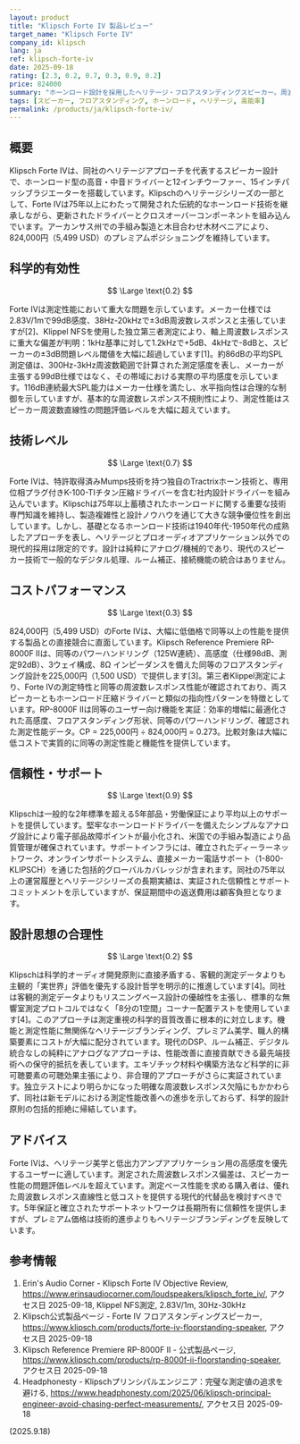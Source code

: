 ```yaml
---
layout: product
title: "Klipsch Forte IV 製品レビュー"
target_name: "Klipsch Forte IV"
company_id: klipsch
lang: ja
ref: klipsch-forte-iv
date: 2025-09-18
rating: [2.3, 0.2, 0.7, 0.3, 0.9, 0.2]
price: 824000
summary: "ホーンロード設計を採用したヘリテージ・フロアスタンディングスピーカー。周波数レスポンスに大きな偏差があり、測定と設計哲学の整合性に疑問。"
tags: [スピーカー, フロアスタンディング, ホーンロード, ヘリテージ, 高能率]
permalink: /products/ja/klipsch-forte-iv/
---
```


## 概要

Klipsch Forte IVは、同社のヘリテージアプローチを代表するスピーカー設計で、ホーンロード型の高音・中音ドライバーと12インチウーファー、15インチパッシブラジエーターを搭載しています。Klipschのヘリテージシリーズの一部として、Forte IVは75年以上にわたって開発された伝統的なホーンロード技術を継承しながら、更新されたドライバーとクロスオーバーコンポーネントを組み込んでいます。アーカンサス州での手組み製造と木目合わせ木材ベニアにより、824,000円（5,499 USD）のプレミアムポジショニングを維持しています。

## 科学的有効性

$$ \Large \text{0.2} $$

Forte IVは測定性能において重大な問題を示しています。メーカー仕様では2.83V/1mで99dB感度、38Hz-20kHzで±3dB周波数レスポンスと主張していますが[2]、Klippel NFSを使用した独立第三者測定により、軸上周波数レスポンスに重大な偏差が判明：1kHz基準に対して1.2kHzで+5dB、4kHzで-8dBと、スピーカーの±3dB問題レベル閾値を大幅に超過しています[1]。約86dBの平均SPL測定値は、300Hz-3kHz周波数範囲で計算された測定感度を表し、メーカーが主張する99dB仕様ではなく、その帯域における実際の平均感度を示しています。116dB連続最大SPL能力はメーカー仕様を満たし、水平指向性は合理的な制御を示していますが、基本的な周波数レスポンス不規則性により、測定性能はスピーカー周波数直線性の問題評価レベルを大幅に超えています。

## 技術レベル

$$ \Large \text{0.7} $$

Forte IVは、特許取得済みMumps技術を持つ独自のTractrixホーン技術と、専用位相プラグ付きK-100-TIチタン圧縮ドライバーを含む社内設計ドライバーを組み込んでいます。Klipschは75年以上蓄積されたホーンロードに関する重要な技術専門知識を維持し、製造複雑性と設計ノウハウを通じて大きな競争優位性を創出しています。しかし、基礎となるホーンロード技術は1940年代-1950年代の成熟したアプローチを表し、ヘリテージとプロオーディオアプリケーション以外での現代的採用は限定的です。設計は純粋にアナログ/機械的であり、現代のスピーカー技術で一般的なデジタル処理、ルーム補正、接続機能の統合はありません。

## コストパフォーマンス

$$ \Large \text{0.3} $$

824,000円（5,499 USD）のForte IVは、大幅に低価格で同等以上の性能を提供する製品との直接競合に直面しています。Klipsch Reference Premiere RP-8000F IIは、同等のパワーハンドリング（125W連続）、高感度（仕様98dB、測定92dB）、3ウェイ構成、8Ω インピーダンスを備えた同等のフロアスタンディング設計を225,000円（1,500 USD）で提供します[3]。第三者Klippel測定により、Forte IVの測定特性と同等の周波数レスポンス性能が確認されており、両スピーカーともホーンロード圧縮ドライバーと類似の指向性パターンを特徴としています。RP-8000F IIは同等のユーザー向け機能を実証：効率的増幅に最適化された高感度、フロアスタンディング形状、同等のパワーハンドリング、確認された測定性能データ。CP = 225,000円 ÷ 824,000円 = 0.273。比較対象は大幅に低コストで実質的に同等の測定性能と機能性を提供しています。

## 信頼性・サポート

$$ \Large \text{0.9} $$

Klipschは一般的な2年標準を超える5年部品・労働保証により平均以上のサポートを提供しています。堅牢なホーンロードドライバーを備えたシンプルなアナログ設計により電子部品故障ポイントが最小化され、米国での手組み製造により品質管理が確保されています。サポートインフラには、確立されたディーラーネットワーク、オンラインサポートシステム、直接メーカー電話サポート（1-800-KLIPSCH）を通じた包括的グローバルカバレッジが含まれます。同社の75年以上の運営履歴とヘリテージシリーズの長期実績は、実証された信頼性とサポートコミットメントを示していますが、保証期間中の返送費用は顧客負担となります。

## 設計思想の合理性

$$ \Large \text{0.2} $$

Klipschは科学的オーディオ開発原則に直接矛盾する、客観的測定データよりも主観的「実世界」評価を優先する設計哲学を明示的に推進しています[4]。同社は客観的測定データよりもリスニングベース設計の優越性を主張し、標準的な無響室測定プロトコルではなく「8分の1空間」コーナー配置テストを使用しています[4]。このアプローチは測定重視の科学的音質改善に根本的に対立します。機能と測定性能に無関係なヘリテージブランディング、プレミアム美学、職人的構築要素にコストが大幅に配分されています。現代のDSP、ルーム補正、デジタル統合なしの純粋にアナログなアプローチは、性能改善に直接貢献できる最先端技術への保守的抵抗を表しています。エキゾチック材料や構築方法など科学的に非可聴要素の可聴効果主張により、非合理的アプローチがさらに実証されています。独立テストにより明らかになった明確な周波数レスポンス欠陥にもかかわらず、同社は新モデルにおける測定性能改善への進歩を示しておらず、科学的設計原則の包括的拒絶に帰結しています。

## アドバイス

Forte IVは、ヘリテージ美学と低出力アンプアプリケーション用の高感度を優先するユーザーに適しています。測定された周波数レスポンス偏差は、スピーカー性能の問題評価レベルを超えています。測定ベース性能を求める購入者は、優れた周波数レスポンス直線性と低コストを提供する現代的代替品を検討すべきです。5年保証と確立されたサポートネットワークは長期所有に信頼性を提供しますが、プレミアム価格は技術的進歩よりもヘリテージブランディングを反映しています。

## 参考情報

1. Erin's Audio Corner - Klipsch Forte IV Objective Review, https://www.erinsaudiocorner.com/loudspeakers/klipsch_forte_iv/, アクセス日 2025-09-18, Klippel NFS測定, 2.83V/1m, 30Hz-30kHz
2. Klipsch公式製品ページ - Forte IV フロアスタンディングスピーカー, https://www.klipsch.com/products/forte-iv-floorstanding-speaker, アクセス日 2025-09-18
3. Klipsch Reference Premiere RP-8000F II - 公式製品ページ, https://www.klipsch.com/products/rp-8000f-ii-floorstanding-speaker, アクセス日 2025-09-18
4. Headphonesty - Klipschプリンシパルエンジニア：完璧な測定値の追求を避ける, https://www.headphonesty.com/2025/06/klipsch-principal-engineer-avoid-chasing-perfect-measurements/, アクセス日 2025-09-18

(2025.9.18)
